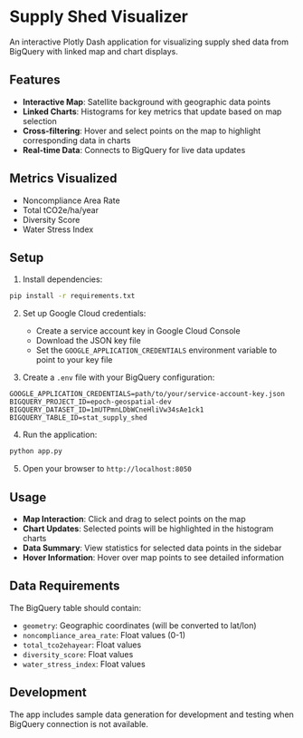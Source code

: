 # Supply Shed Visualizer

An interactive Plotly Dash application for visualizing supply shed data from BigQuery with linked map and chart displays.

## Features

- **Interactive Map**: Satellite background with geographic data points
- **Linked Charts**: Histograms for key metrics that update based on map selection
- **Cross-filtering**: Hover and select points on the map to highlight corresponding data in charts
- **Real-time Data**: Connects to BigQuery for live data updates

## Metrics Visualized

- Noncompliance Area Rate
- Total tCO2e/ha/year
- Diversity Score
- Water Stress Index

## Setup

1. Install dependencies:
```bash
pip install -r requirements.txt
```

2. Set up Google Cloud credentials:
   - Create a service account key in Google Cloud Console
   - Download the JSON key file
   - Set the `GOOGLE_APPLICATION_CREDENTIALS` environment variable to point to your key file

3. Create a `.env` file with your BigQuery configuration:
```
GOOGLE_APPLICATION_CREDENTIALS=path/to/your/service-account-key.json
BIGQUERY_PROJECT_ID=epoch-geospatial-dev
BIGQUERY_DATASET_ID=1mUTPmnLDbWCneHliVw34sAe1ck1
BIGQUERY_TABLE_ID=stat_supply_shed
```

4. Run the application:
```bash
python app.py
```

5. Open your browser to `http://localhost:8050`

## Usage

- **Map Interaction**: Click and drag to select points on the map
- **Chart Updates**: Selected points will be highlighted in the histogram charts
- **Data Summary**: View statistics for selected data points in the sidebar
- **Hover Information**: Hover over map points to see detailed information

## Data Requirements

The BigQuery table should contain:
- `geometry`: Geographic coordinates (will be converted to lat/lon)
- `noncompliance_area_rate`: Float values (0-1)
- `total_tco2ehayear`: Float values
- `diversity_score`: Float values
- `water_stress_index`: Float values

## Development

The app includes sample data generation for development and testing when BigQuery connection is not available.


